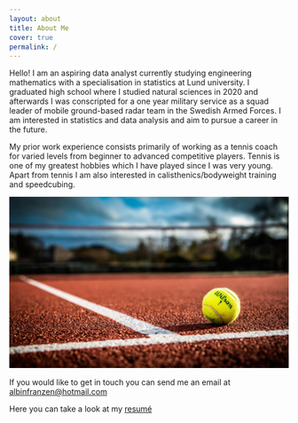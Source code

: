 ```yaml
---
layout: about
title: About Me
cover: true
permalink: /
---
```


Hello! I am an aspiring data analyst currently studying engineering mathematics with a specialisation in statistics at Lund university. I graduated high school where I studied natural sciences in 2020 and afterwards I was conscripted for a one year military service as a squad leader of mobile ground-based radar team in the Swedish Armed Forces. I am interested in statistics and data analysis and aim to pursue a career in the future. 

My prior work experience consists primarily of working as a tennis coach for varied levels from beginner to advanced competitive players. Tennis is one of my greatest hobbies which I have played since I was very young. Apart from tennis I am also interested in calisthenics/bodyweight training and speedcubing.

<p align="center"> 
<img src="/assets/img/tennis.jpg">
</p>

If you would like to get in touch you can send me an email at <a href = "mailto: albinfranzen@hotmail.com">albinfranzen@hotmail.com</a>

Here you can take a look at my [resumé](https://albinfranzen.github.io/assets/img/AI_cv.pdf)
